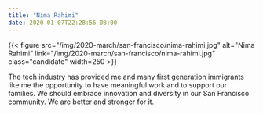 ```yaml
---
title: "Nima Rahimi"
date: 2020-01-07T22:28:56-08:00
---
```


{{< figure src="/img/2020-march/san-francisco/nima-rahimi.jpg"
           alt="Nima Rahimi"
           link="/img/2020-march/san-francisco/nima-rahimi.jpg"
           class="candidate"
           width=250
           >}}

The tech industry has provided me and many first generation immigrants like me
the opportunity to have meaningful work and to support our families. We should
embrace innovation and diversity in our San Francisco community. We are better
and stronger for it.
